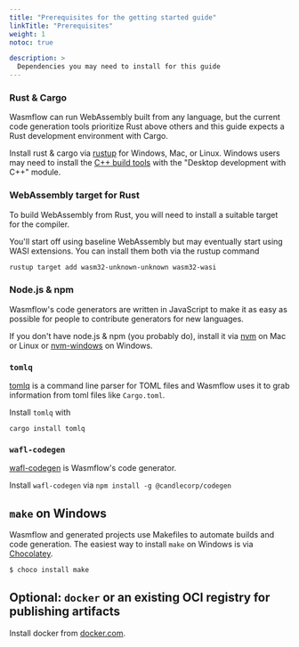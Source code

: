 ```yaml
---
title: "Prerequisites for the getting started guide"
linkTitle: "Prerequisites"
weight: 1
notoc: true

description: >
  Dependencies you may need to install for this guide
---
```


### Rust & Cargo

Wasmflow can run WebAssembly built from any language, but the current code generation tools prioritize Rust above others and this guide expects a Rust development environment with Cargo.

Install rust & cargo via [rustup](https://rustup.rs/) for Windows, Mac, or Linux. Windows users may need to install the [C++ build tools](https://visualstudio.microsoft.com/visual-cpp-build-tools/) with the "Desktop development with C++" module.

### WebAssembly target for Rust

To build WebAssembly from Rust, you will need to install a suitable target for the compiler.

You'll start off using baseline WebAssembly but may eventually start using WASI extensions. You can install them both via the rustup command

```sh
rustup target add wasm32-unknown-unknown wasm32-wasi
```

### Node.js & npm

Wasmflow's code generators are written in JavaScript to make it as easy as possible for people to contribute generators for new languages.

If you don't have node.js & npm (you probably do), install it via [nvm](https://github.com/nvm-sh/nvm) on Mac or Linux or [nvm-windows](https://github.com/coreybutler/nvm-windows/releases) on Windows.

### `tomlq`

[tomlq](https://github.com/jamesmunns/tomlq) is a command line parser for TOML files and Wasmflow uses it to grab information from toml files like `Cargo.toml`.

Install `tomlq` with

```
cargo install tomlq
```

### `wafl-codegen`

[wafl-codegen](https://github.com/wasmflow/wasmflow) is Wasmflow's code generator.

Install `wafl-codegen` via `npm install -g @candlecorp/codegen`

## `make` on Windows

Wasmflow and generated projects use Makefiles to automate builds and code generation. The easiest way to install `make` on Windows is via [Chocolatey](https://chocolatey.org/install).

```sh
$ choco install make
```

## Optional: `docker` or an existing OCI registry for publishing artifacts

Install docker from [docker.com](https://docs.docker.com/get-docker/).
